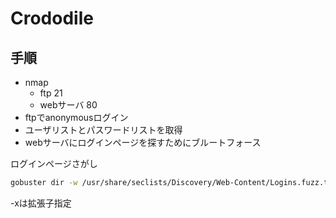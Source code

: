# Crododile

## 手順

- nmap
  - ftp 21
  - webサーバ 80
- ftpでanonymousログイン
- ユーザリストとパスワードリストを取得
- webサーバにログインページを探すためにブルートフォース

ログインページさがし
```bash
gobuster dir -w /usr/share/seclists/Discovery/Web-Content/Logins.fuzz.txt -u <hostname> -x php
```

-xは拡張子指定